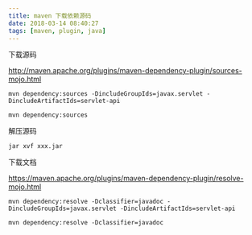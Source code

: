 ```yaml
---
title: maven 下载依赖源码
date: 2018-03-14 08:40:27
tags: [maven, plugin, java]
---
```


下载源码

<http://maven.apache.org/plugins/maven-dependency-plugin/sources-mojo.html>

<!--more-->

```
mvn dependency:sources -DincludeGroupIds=javax.servlet -DincludeArtifactIds=servlet-api

mvn dependency:sources
```

解压源码

`jar xvf xxx.jar`

下载文档

<https://maven.apache.org/plugins/maven-dependency-plugin/resolve-mojo.html>

```
mvn dependency:resolve -Dclassifier=javadoc -DincludeGroupIds=javax.servlet -DincludeArtifactIds=servlet-api

mvn dependency:resolve -Dclassifier=javadoc
```
